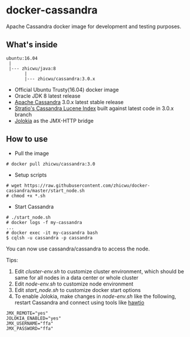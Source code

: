 # docker-cassandra
Apache Cassandra docker image for development and testing purposes.

## What's inside
```
ubuntu:16.04
 |
 |--- zhicwu/java:8
       |
       |--- zhicwu/cassandra:3.0.x
```
* Official Ubuntu Trusty(16.04) docker image
* Oracle JDK 8 latest release
* [Apache Cassandra](http://cassandra.apache.org/) 3.0.x latest stable release
* [Stratio's Cassandra Lucene Index](https://github.com/Stratio/cassandra-lucene-index) built against latest code in 3.0.x branch
* [Jolokia](https://jolokia.org/) as the JMX-HTTP bridge

## How to use
- Pull the image
```
# docker pull zhicwu/cassandra:3.0
```
- Setup scripts
```
# wget https://raw.githubusercontent.com/zhicwu/docker-cassandra/master/start_node.sh
# chmod +x *.sh
```
- Start Cassandra
```
# ./start_node.sh
# docker logs -f my-cassandra
...
# docker exec -it my-cassandra bash
$ cqlsh -u cassandra -p cassandra
```
You can now use cassandra/cassandra to access the node.

Tips:

1. Edit _cluster-env.sh_ to customize cluster environment, which should be same for all nodes in a data center or whole cluster
2. Edit _node-env.sh_ to customize node environment
3. Edit _start_node.sh_ to customize docker start options
3. To enable Jolokia, make changes in _node-env.sh_ like the following, restart Cassandra and connect using tools like  [hawtio](http://hawt.io/)
```
JMX_REMOTE="yes"
JOLOKIA_ENABLED="yes"
JMX_USERNAME="ffa"
JMX_PASSWORD="ffa"
```
